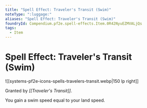 ```yaml
---
title: "Spell Effect: Traveler's Transit (Swim)"
noteType: ":luggage:"
aliases: "Spell Effect: Traveler's Transit (Swim)"
foundryId: Compendium.pf2e.spell-effects.Item.0R42NyuEZMVALjQs
tags:
  - Item
---
```


# Spell Effect: Traveler's Transit (Swim)
![[systems-pf2e-icons-spells-travelers-transit.webp|150 lp right]]

Granted by _[[Traveler's Transit]]_.

You gain a swim speed equal to your land speed.
